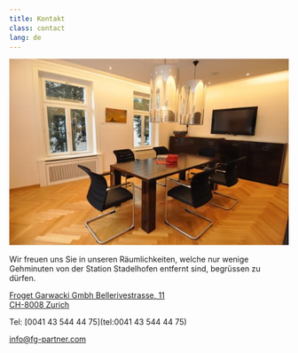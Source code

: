 ```yaml
---
title: Kontakt
class: contact
lang: de
---
```

<img src="/assets/img/bureau.jpg" class="portrait_bureau"/>

Wir freuen uns Sie in unseren Räumlichkeiten, welche nur wenige Gehminuten von der
Station Stadelhofen entfernt sind, begrüssen zu dürfen. 

[Froget Garwacki Gmbh 
Bellerivestrasse, 11<br/>
CH-8008	Zurich](https://goo.gl/maps/wznvXayMz1R2)

Tel: [0041 43 544 44 75](tel:0041 43 544 44 75)

[info@fg-partner.com](mail:info@fg-partner.com)
